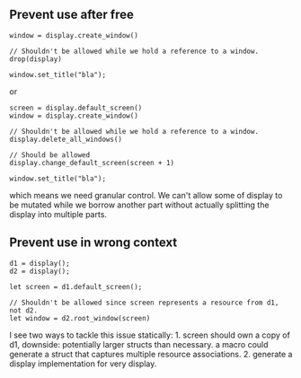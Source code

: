 
## Prevent use after free

```
window = display.create_window()

// Shouldn't be allowed while we hold a reference to a window.
drop(display)

window.set_title("bla");
```

or

```
screen = display.default_screen()
window = display.create_window()

// Shouldn't be allowed while we hold a reference to a window.
display.delete_all_windows()

// Should be allowed
display.change_default_screen(screen + 1)

window.set_title("bla");
```

which means we need granular control. We can't allow some of display to be mutated while we borrow another part without actually splitting the display into multiple parts.

## Prevent use in wrong context

```
d1 = display();
d2 = display();

let screen = d1.default_screen();

// Shouldn't be allowed since screen represents a resource from d1, not d2. 
let window = d2.root_window(screen)
```

I see two ways to tackle this issue statically:
    1. screen should own a copy of d1, downside: potentially larger structs than
       necessary. a macro could generate a struct that captures multiple
       resource associations.
    2. generate a display implementation for very display.
